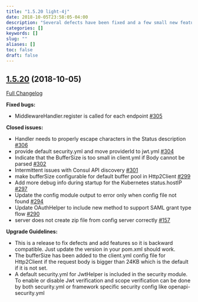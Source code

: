 ```yaml
---
title: "1.5.20 light-4j"
date: 2018-10-05T23:58:05-04:00
description: "Several defects have been fixed and a few small new features have been added"
categories: []
keywords: []
slug: ""
aliases: []
toc: false
draft: false
---
```


## [1.5.20](https://github.com/networknt/light-4j/tree/1.5.20) (2018-10-05)
[Full Changelog](https://github.com/networknt/light-4j/compare/1.5.19...1.5.20)

**Fixed bugs:**

- MiddlewareHandler.register is called for each endpoint [\#305](https://github.com/networknt/light-4j/issues/305)

**Closed issues:**

- Handler needs to properly escape characters in the Status description [\#306](https://github.com/networknt/light-4j/issues/306)
- provide default security.yml and move providerId to jwt.yml [\#304](https://github.com/networknt/light-4j/issues/304)
- Indicate that the BufferSize is too small in client.yml if Body cannot be parsed [\#302](https://github.com/networknt/light-4j/issues/302)
- Intermittent issues with Consul API discovery [\#301](https://github.com/networknt/light-4j/issues/301)
- make bufferSize configurable for default buffer pool in Http2Client [\#299](https://github.com/networknt/light-4j/issues/299)
- Add more debug info during startup for the Kubernetes status.hostIP [\#297](https://github.com/networknt/light-4j/issues/297)
- Update the config module output to error only when config file not found [\#294](https://github.com/networknt/light-4j/issues/294)
- Update OAuthHelper to include new method to support SAML grant type flow [\#290](https://github.com/networknt/light-4j/issues/290)
- server does not create zip file from config server correctly [\#157](https://github.com/networknt/light-4j/issues/157)

**Upgrade Guidelines:**

- This is a release to fix defects and add features so it is backward compatible. Just update the version in your pom.xml should work. 
- The bufferSize has been added to the client.yml config file for Http2Client if the request body is bigger than 24KB which is the default if it is not set.
- A default security.yml for JwtHelper is included in the security module. To enable or disable Jwt verification and scope verification can be done by both security.yml or framework specific security config like openapi-security.yml 
